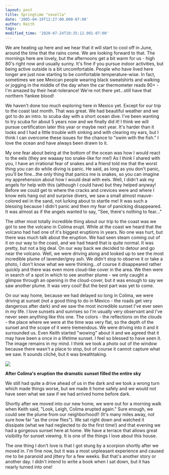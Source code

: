 ```yaml
---
layout: post
title: Springtime "novella"
date: '2005-04-19T12:27:00.000-07:00'
author: Keith
tags:
modified_time: '2020-07-24T10:35:12.001-07:00'
---
```

We are heating up here and we hear that it will start to cool off in
June, around the time that the rains come. We are looking forward to
that. The mornings here are lovely, but the afternoons get a bit warm
for us - high 80's right now and usually sunny. It's fine if you pursue
indoor activities, but being active outside is a bit uncomfortable.
People who have lived here longer are just now starting to be
comfortable temperature-wise. In fact, sometimes we see Mexican people
wearing black sweatshirts and walking or jogging in the middle of the
day when the car thermometer reads 90+ - I'm amazed by their
heat-tolerance! We're not there yet...still have that northern Yankee
blood!

We haven't done too much exploring here in Mexico yet. Except for our
trip to the coast last month. That was great. We had beautiful weather
and we got to do an intro. to scuba day with a short ocean dive. I've
been wanting to try scuba for about 5 years now and we finally did it! I
think we will pursue certification later this year or maybe next year.
It's harder than it looks and I had a little trouble with sinking and
with clearing my ears, but I think I can overcome these issues for the
chance to "swim with the fish." I love the ocean and have always been
drawn to it.

My one fear about being at the bottom of the ocean was how I would react
to the eels (they are waaaay too snake-like for me!) As I think I shared
with you, I have an irrational fear of snakes and a friend told me that
the worst thing you can do while diving is panic. He said, as long as
you don't panic, you'll be fine...the only thing that panics me is
snakes, so you can imagine my apprehension about how I would deal with
eels. Well, I didn't ask my angels for help with this (although I could
have) but they helped anyway! Before we could get to where the cracks
and crevices were and where I know eels hang out and surprise divers, we
saw a small almost mauve-colored eel in the sand, not lurking about to
startle me! It was such a blessing because I didn't panic and then my
fear of panicking disappeared. It was almost as if the angels wanted to
say, "See, there's nothing to fear..."

The other most totally incredible thing about our trip to the coast was
we got to see the volcano in Colima erupt. While at the coast we heard
that the volcano had had one of it's biggest eruptions in years. No one
was hurt, but there was much talk about the eruption. We had seen steam
coming out of it on our way to the coast, and we had heard that is quite
normal. It was pretty, but not a big deal. On our way back we decided to
detour and go near the volcano. Well, we were driving along and looked
up to see the most incredible plume of lavender/grey ash. We didn't stop
to observe it or take a photo, I don't know what we were thinking...of
course it disappeared rather quickly and there was even more cloud-like
cover in the area. We then were in search of a spot in which to see
another plume - we only caught a glimpse through an opening in the
cloud-cover, but it was enough to say we saw another plume. It was very
cool! But the best part was yet to come.

On our way home, because we had delayed so long in Colima, we were
driving at sunset (not a good thing to do in Mexico - the roads get very
dangerous after dark) and we saw the most incredible sunset I've ever
seen in my life. I love sunsets and sunrises so I'm usually very
observant and I've never seen anything like this one. The colors - the
reflections on the clouds - the place where we were at the time was very
flat, so the depth of the sunset and the scope of it were tremendous. We
were driving into it and it surrounded us. Even Keith started "wowing"
about it and we agreed that it may have been a once in a lifetime
sunset. I feel so blessed to have seen it. The image remains in my mind.
I think we took a photo out of the window because there wasn't a place
to stop, but of course it cannot capture what we saw. It sounds cliché,
but it was breathtaking.

[![]({{site.baseurl}}/assets/images/IMG_21161.jpg)]({{site.baseurl}}/assets/images/IMG_21161.jpg)

**After Colima's eruption the dramatic sunset filled the entire sky**

We still had quite a drive ahead of us in the dark and we took a wrong
turn which made things worse, but we made it home safely and we would
not have seen what we saw if we had arrived home before dark.

Shortly after we moved into our new home, we were out for a morning walk
when Keith said, "Look, Leigh, Colima erupted again." Sure enough, we
could see the plume from our neighborhood!! (It's many miles away, not
sure how far "as the crow flies"). We sat right down and watched it
dissipate (what we had neglected to do the first time!) and that evening
we had a gorgeous sunset here at home. We have a terrace that allows
great visibility for sunset viewing. It is one of the things I love
about this house.

The one thing I don't love is that I got stung by a scorpion shortly
after we moved in. I'm fine now, but it was a most unpleasant experience
and caused me to be paranoid and jittery for a few weeks. But that's
another story or another day. I didn't intend to write a book when I sat
down, but it has nearly turned into one!
